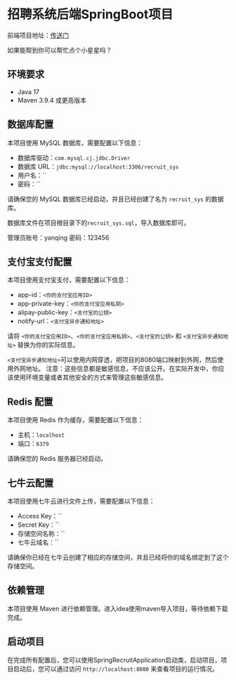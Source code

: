 # 招聘系统后端SpringBoot项目
前端项目地址：[传送门](https://github.com/yanqing8/vue-recruit)

如果能帮到你可以帮忙点个小星星吗？
## 环境要求

- Java 17
- Maven 3.9.4 或更高版本

## 数据库配置

本项目使用 MySQL 数据库，需要配置以下信息：

- 数据库驱动：`com.mysql.cj.jdbc.Driver`
- 数据库 URL：`jdbc:mysql://localhost:3306/recruit_sys`
- 用户名：``
- 密码：``

请确保您的 MySQL 数据库已经启动，并且已经创建了名为 `recruit_sys` 的数据库。

数据库文件在项目根目录下的`recruit_sys.sql`，导入数据库即可。

管理员账号：yanqing 密码：123456

## 支付宝支付配置


本项目使用支付宝支付，需要配置以下信息：
- app-id：`<你的支付宝应用ID>`
- app-private-key：`<你的支付宝应用私钥>`
- alipay-public-key：`<支付宝的公钥>`
- notify-url：`<支付宝异步通知地址>`

请将 `<你的支付宝应用ID>`、`<你的支付宝应用私钥>`、`<支付宝的公钥>` 和 `<支付宝异步通知地址>` 替换为你的实际信息。

`<支付宝异步通知地址>`可以使用内网穿透，把项目的8080端口映射到外网，然后使用外网地址。
注意：这些信息都是敏感信息，不应该公开。在实际开发中，你应该使用环境变量或者其他安全的方式来管理这些敏感信息。


## Redis 配置

本项目使用 Redis 作为缓存，需要配置以下信息：

- 主机：`localhost`
- 端口：`6379`

请确保您的 Redis 服务器已经启动。

## 七牛云配置

本项目使用七牛云进行文件上传，需要配置以下信息：

- Access Key：``
- Secret Key：``
- 存储空间名称：``
- 七牛云域名：``

请确保你已经在七牛云创建了相应的存储空间，并且已经将你的域名绑定到了这个存储空间。

## 依赖管理

本项目使用 Maven 进行依赖管理。进入idea使用maven导入项目，等待依赖下载完成。

## 启动项目

在完成所有配置后，您可以使用SpringRecruitApplication启动类，启动项目，项目启动后，您可以通过访问 `http://localhost:8080` 来查看项目的运行情况。


